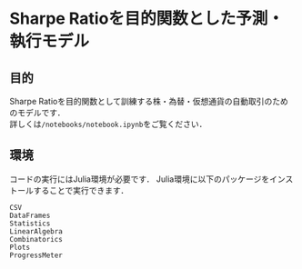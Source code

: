 # Sharpe Ratioを目的関数とした予測・執行モデル
## 目的
Sharpe Ratioを目的関数として訓練する株・為替・仮想通貨の自動取引のためのモデルです．  
詳しくは`/notebooks/notebook.ipynb`をご覧ください．
## 環境
コードの実行にはJulia環境が必要です．
Julia環境に以下のパッケージをインストールすることで実行できます．
```
CSV
DataFrames
Statistics
LinearAlgebra
Combinatorics
Plots
ProgressMeter
```